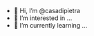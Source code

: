 - 👋 Hi, I’m @casadipietra
- 👀 I’m interested in ...
- 🌱 I’m currently learning ...
<!--
- 💞️ I’m looking to collaborate on ...
- 📫 How to reach me ...

casadipietra/casadipietra is a ✨ special ✨ repository because its `README.md` (this file) appears on your GitHub profile.
You can click the Preview link to take a look at your changes.
--->
